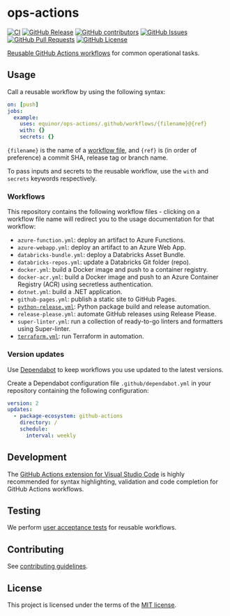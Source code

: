 # ops-actions

[![CI](https://github.com/equinor/ops-actions/actions/workflows/ci.yml/badge.svg?branch=main&event=push)](https://github.com/equinor/ops-actions/actions/workflows/ci.yml)
[![GitHub Release](https://img.shields.io/github/v/release/equinor/ops-actions)](https://github.com/equinor/ops-actions/releases/latest)
[![GitHub contributors](https://img.shields.io/github/contributors/equinor/ops-actions)](https://github.com/equinor/ops-actions/graphs/contributors)
[![GitHub Issues](https://img.shields.io/github/issues/equinor/ops-actions)](https://github.com/equinor/ops-actions/issues)
[![GitHub Pull Requests](https://img.shields.io/github/issues-pr/equinor/ops-actions)](https://github.com/equinor/ops-actions/pulls)
[![GitHub License](https://img.shields.io/github/license/equinor/ops-actions)](LICENSE)

[Reusable GitHub Actions workflows](https://docs.github.com/en/actions/using-workflows/reusing-workflows) for common operational tasks.

## Usage

Call a reusable workflow by using the following syntax:

```yaml
on: [push]
jobs:
  example:
    uses: equinor/ops-actions/.github/workflows/{filename}@{ref}
    with: {}
    secrets: {}
```

`{filename}` is the name of a [workflow file](#workflows), and `{ref}` is (in order of preference) a commit SHA, release tag or branch name.

To pass inputs and secrets to the reusable workflow, use the `with` and `secrets` keywords respectively.

### Workflows

This repository contains the following workflow files - clicking on a workflow file name will redirect you to the usage documentation for that workflow:

- `azure-function.yml`: deploy an artifact to Azure Functions.
- `azure-webapp.yml`: deploy an artifact to an Azure Web App.
- `databricks-bundle.yml`: deploy a Databricks Asset Bundle.
- `databricks-repos.yml`: update a Databricks Git folder (repo).
- `docker.yml`: build a Docker image and push to a container registry.
- `docker-acr.yml`: build a Docker image and push to an Azure Container Registry (ACR) using secretless authentication.
- `dotnet.yml`: build a .NET application.
- `github-pages.yml`: publish a static site to GitHub Pages.
- [`python-release.yml`](docs/workflows/python-release.md): Python package build and release automation.
- `release-please.yml`: automate GitHub releases using Release Please.
- `super-linter.yml`: run a collection of ready-to-go linters and formatters using Super-linter.
- [`terraform.yml`](docs/workflows/terraform.md): run Terraform in automation.

### Version updates

Use [Dependabot](https://docs.github.com/en/code-security/dependabot/dependabot-version-updates/about-dependabot-version-updates) to keep workflows you use updated to the latest versions.

Create a Dependabot configuration file `.github/dependabot.yml` in your repository containing the following configuration:

```yaml
version: 2
updates:
  - package-ecosystem: github-actions
    directory: /
    schedule:
      interval: weekly
```

## Development

The [GitHub Actions extension for Visual Studio Code](https://marketplace.visualstudio.com/items?itemName=GitHub.vscode-github-actions) is highly recommended for syntax highlighting, validation and code completion for GitHub Actions workflows.

## Testing

We perform [user acceptance tests](https://en.wikipedia.org/wiki/Acceptance_testing#User_acceptance_testing) for reusable workflows.

## Contributing

See [contributing guidelines](CONTRIBUTING.md).

## License

This project is licensed under the terms of the [MIT license](LICENSE).
